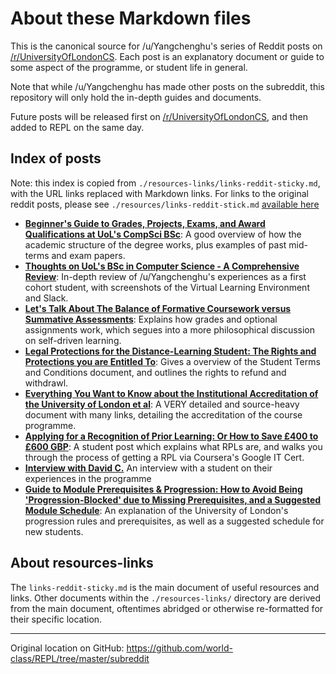 # About these Markdown files

This is the canonical source for /u/Yangchenghu's series of Reddit posts on
[/r/UniversityOfLondonCS](https://www.reddit.com/r/UniversityOfLondonCS). Each
post is an explanatory document or guide to some aspect of the programme, or
student life in general.

Note that while /u/Yangchenghu has made other posts on the subreddit, this
repository will only hold the in-depth guides and documents.

Future posts will be released first on
[/r/UniversityOfLondonCS](https://www.reddit.com/r/UniversityOfLondonCS), and
then added to REPL on the same day.

## Index of posts

Note: this index is copied from `./resources-links/links-reddit-sticky.md`, with the URL links replaced with Markdown links. For links to the original reddit posts, please see `./resources/links-reddit-stick.md` [available here](resources-links/links-reddit-sticky.md)

- [**Beginner's Guide to Grades, Projects, Exams, and Award Qualifications at UoL's CompSci BSc**](grades-guide.md): A good overview of how the academic structure of the degree works, plus examples of past mid-terms and exam papers.
- [**Thoughts on UoL's BSc in Computer Science - A Comprehensive Review**](uol-review.md): In-depth review of /u/Yangchenghu's experiences as a first cohort student, with screenshots of the Virtual Learning Environment and Slack.
- [**Let's Talk About The Balance of Formative Coursework versus Summative Assessments**](formative-summative.md): Explains how grades and optional assignments work, which segues into a more philosophical discussion on self-driven learning.
- [**Legal Protections for the Distance-Learning Student: The Rights and Protections you are Entitled To**](legal-protections.md): Gives a overview of the Student Terms and Conditions document, and outlines the rights to refund and withdrawl.
- [**Everything You Want to Know about the Institutional Accreditation of the University of London et al**](accreditation.md): A VERY detailed and source-heavy document with many links, detailing the accreditation of the course programme.
- [**Applying for a Recognition of Prior Learning: Or How to Save £400 to £600 GBP**](rpl-guide.md): A student post which explains what RPLs are, and walks you through the process of getting a RPL via Coursera's Google IT Cert.
- [**Interview with David C.**](interview-david-c.md) An interview with a student on their experiences in the programme
- [**Guide to Module Prerequisites & Progression: How to Avoid Being 'Progression-Blocked' due to Missing Prerequisites, and a Suggested Module Schedule**](progression.md): An explanation of the University of London's progression rules and prerequisites, as well as a suggested schedule for new students.

## About resources-links

The `links-reddit-sticky.md` is the main document of useful resources and links.
Other documents within the `./resources-links/` directory are derived from the
main document, oftentimes abridged or otherwise re-formatted for their specific
location.

---

Original location on GitHub: https://github.com/world-class/REPL/tree/master/subreddit
